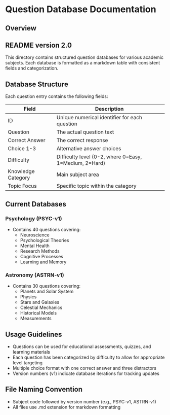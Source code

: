 # Question Database Documentation

## Overview

## README version 2.0

This directory contains structured question databases for various academic subjects. Each database is formatted as a markdown table with consistent fields and categorization.

## Database Structure

Each question entry contains the following fields:

| Field | Description |
|-------|-------------|
| ID | Unique numerical identifier for each question |
| Question | The actual question text |
| Correct Answer | The correct response |
| Choice 1-3 | Alternative answer choices |
| Difficulty | Difficulty level (0-2, where 0=Easy, 1=Medium, 2=Hard) |
| Knowledge Category | Main subject area |
| Topic Focus | Specific topic within the category |

## Current Databases

### Psychology (PSYC-v1)

- Contains 40 questions covering:
  - Neuroscience
  - Psychological Theories
  - Mental Health
  - Research Methods
  - Cognitive Processes
  - Learning and Memory

### Astronomy (ASTRN-v1)

- Contains 30 questions covering:
  - Planets and Solar System
  - Physics
  - Stars and Galaxies
  - Celestial Mechanics
  - Historical Models
  - Measurements

## Usage Guidelines

- Questions can be used for educational assessments, quizzes, and learning materials
- Each question has been categorized by difficulty to allow for appropriate level targeting
- Multiple choice format with one correct answer and three distractors
- Version numbers (v1) indicate database iterations for tracking updates

## File Naming Convention

- Subject code followed by version number (e.g., PSYC-v1, ASTRN-v1)
- All files use .md extension for markdown formatting
